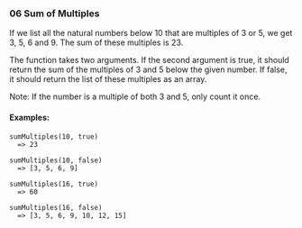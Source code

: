 ### 06 Sum of Multiples

If we list all the natural numbers below 10 that are multiples of 3 or 5, we get 3, 5, 6 and 9. The sum of these multiples is 23.

The function takes two arguments. If the second argument is true, it should return the sum of the multiples of 3 and 5 below the given number. If false, it should return the list of these multiples as an array.

Note: If the number is a multiple of both 3 and 5, only count it once.

#### Examples:

```
sumMultiples(10, true)
  => 23

sumMultiples(10, false)
  => [3, 5, 6, 9]
```

```
sumMultiples(16, true)
  => 60

sumMultiples(16, false)
  => [3, 5, 6, 9, 10, 12, 15]
```
